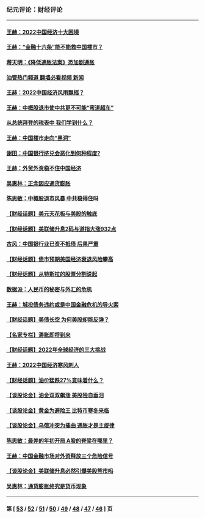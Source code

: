 ### 纪元评论：财经评论
---
#### [王赫：2022中国经济十大困境](../../pages/nsc1026/n13883766.md?01020330) 
#### [王赫：“金融十六条”能不能救中国楼市？](../../pages/nsc1026/n13868431.md?01020330) 
#### [蒋天明：《降低通胀法案》恐加剧通胀](../../pages/nsc1026/n13806996.md?01020330) 
#### [油管热门频道 翻墙必看视频 新闻](ok?01020330)
#### [王赫：2022中国经济风雨飘摇？](../../pages/nsc1026/n13803207.md?01020330) 
#### [王赫：中概股退市使中共更不可能“弯道超车”](../../pages/nsc1026/n13802858.md?01020330) 
#### [从总统拜登的税表中 我们学到什么？](../../pages/nsc1026/n13773081.md?01020330) 
#### [王赫：中国楼市走向“黑洞”](../../pages/nsc1026/n13770647.md?01020330) 
#### [谢田：中国银行挤兑会恶化到何种程度?](../../pages/nsc1026/n13766965.md?01020330) 
#### [王赫：外贸外资稳不住中国经济](../../pages/nsc1026/n13753933.md?01020330) 
#### [吴惠林：正念因应通货膨胀](../../pages/nsc1026/n13750350.md?01020330) 
#### [陈思敏：中概股退市风暴 中共稳得住吗](../../pages/nsc1026/n13738978.md?01020330) 
#### [【财经话题】美元天花板与美股的触底](../../pages/nsc1026/n13736495.md?01020330) 
#### [【财经话题】美联储升息2码与道指大涨932点](../../pages/nsc1026/n13727377.md?01020330) 
#### [古风：中国银行业已资不抵债 后果严重](../../pages/nsc1026/n13726111.md?01020330) 
#### [【财经话题】债市预期美国经济衰退风险攀高](../../pages/nsc1026/n13698043.md?01020330) 
#### [【财经话题】从特斯拉的股票分割说起](../../pages/nsc1026/n13679733.md?01020330) 
#### [数据派：人民币的秘密与外汇的危机](../../pages/nsc1026/n13667092.md?01020330) 
#### [王赫：城投债务违约或是中国金融危机的导火索](../../pages/nsc1026/n13665322.md?01020330) 
#### [【财经话题】美债长空 为何美股却能反弹？](../../pages/nsc1026/n13665895.md?01020330) 
#### [【名家专栏】滞胀即将到来](../../pages/nsc1026/n13658171.md?01020330) 
#### [【财经话题】2022年全球经济的三大挑战](../../pages/nsc1026/n13654423.md?01020330) 
#### [王赫：2022中国经济寒风刺人](../../pages/nsc1026/n13651403.md?01020330) 
#### [【财经话题】油价猛跌27%意味着什么？](../../pages/nsc1026/n13648767.md?01020330) 
#### [【谈股论金】油金双双飙涨 美股独自垂泪](../../pages/nsc1026/n13631742.md?01020330) 
#### [【谈股论金】黄金为避险王 比特币寒冬来临](../../pages/nsc1026/n13600406.md?01020330) 
#### [【谈股论金】乌俄冲突为插曲 通胀才是主旋律](../../pages/nsc1026/n13576797.md?01020330) 
#### [陈思敏：最差的年初开局 A股的脊梁在哪里？](../../pages/nsc1026/n13558359.md?01020330) 
#### [王赫：中国金融市场对外资释放三个危险信号](../../pages/nsc1026/n13546389.md?01020330) 
#### [【谈股论金】美联储升息必然引爆美股熊市吗](../../pages/nsc1026/n13519194.md?01020330) 
#### [吴惠林：通货膨胀终究是货币现象](../../pages/nsc1026/n13512979.md?01020330) 

---
#### 第 [ [53](./53.md?01020330) / [52](./52.md?01020330) / [51](./51.md?01020330) / [50](./50.md?01020330) / [49](./49.md?01020330) / [48](./48.md?01020330) / [47](./47.md?01020330) / [46](./46.md?01020330) ] 页
